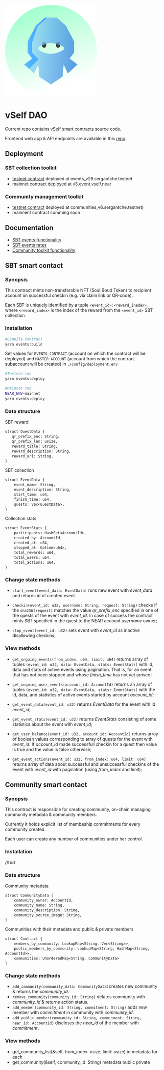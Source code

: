 ![](https://github.com/vself-project/.github/blob/master/images/vSelf%20community.png)

# vSelf DAO

Current repo contains vSelf smart contracts source code.

Frontend web app & API endpoints are available in this [repo](https://github.com/vself-project/vself-beta).



## Deployment
### SBT collection toolkit

- [testnet contract](https://explorer.testnet.near.org/accounts/events_v22.sergantche.testnet) deployed at events_v29.sergantche.testnet
- [mainnet contract](https://explorer.near.org/accounts/v3.event.vself.near) deployed at v3.event.vself.near

### Community management toolkit

- [testnet contract](https://explorer.testnet.near.org/accounts/communities_v6.sergantche.testnet) deployed at communities_v6.sergantche.testnet)
- mainnent contract comming soon



## Documentation

- [SBT events functionality](https://vself-project.gitbook.io/vself-project-documentation/sbt-collection-toolkit)
- [SBT events rates](https://vself-project.gitbook.io/vself-project-documentation/sbt-collection-toolkit/payment)
- [Community toolkit functionality](https://vself-project.gitbook.io/vself-project-documentation/sbt-collection-toolkit)



## SBT smart contact 

### Synopsis

This contract mints non-transferable NFT (Soul Boud Token) to recipient account on successful checkin (e.g. via claim link or QR-code). 

Each SBT is uniquely identified by a tuple `<event_id>:<reward_inedex>`, where `<reward_index>` is the index of the reward from the `<event_id>` SBT collection. 

### Installation

```bash
#Compile contract
yarn events:build
```

Set values for `EVENTS_CONTRACT` (account on which the contract will be deployed) and `MASTER_ACCOUNT` (account from which the contract subaccount will be created) in `./config/deployment.env`

```bash
#Testnen run
yarn events:deploy
```

```bash
#Mainnet run
NEAR_ENV=mainnet 
yarn events:deploy
```
### Data structure
SBT reward
```
struct QuestData {
   qr_prefix_enc: String,
   qr_prefix_len: usize,
   reward_title: String,
   reward_description: String,
   reward_uri: String,
}
```
SBT collection
```
struct EventData {
    event_name: String,
    event_description: String,
    start_time: u64,
    finish_time: u64,
    quests: Vec<QuestData>,
}
```
Collection stats 
```
struct EventStats {
    participants: HashSet<AccountId>,
    created_by: AccountId,
    created_at: u64,
    stopped_at: Option<u64>,
    total_rewards: u64,
    total_users: u64,
    total_actions: u64,
}
```  
### Change state methods

- `start_event(event_data: EventData)` runs new event with _event_data_ and returns id of created event.

- `checkin(event_id: u32, username: String, request: String)` checks if the `sha256(request)` matches the value _qr_prefix_enc_ specified in one of the quests of the event with  _event_id_. In case of success the contract mints SBT specified in the quest to the NEAR account _username_ owner;

- `stop_event(event_id: u32)` sets event with _event_id_ as inactive disallowing checkins;

### View methods

- `get_ongoing_events(from_index: u64, limit: u64)` returns array of tuples `(event_id: u32, data: EventData, stats: EventStats)` with id, data and stats of active events using pagination. That is, for an event that has not been stopped and whose _finish_time_ has not yet arrived;

- `get_ongoing_user_events(account_id: AccountId)` returns an array of tuples `(event_id: u32, data: EventData, stats: EventStats)` with the id, data, and statistics of active events started by account _account_id_;

- `get_event_data(event_id: u32)` returns _EventData_ for the event with id _event_id_;

- `get_event_stats(event_id: u32)` returns _EventStats_ consisting of some statistics about the event with  _event_id_;

- `get_user_balance(event_id: u32, account_id: AccountId)` returns array of boolean values corresponding to array of quests for the event with _event_id_. If _account_id_ made successfull checkin for a quest then value is true and the value is false otherwise;

- `get_event_actions(event_id: u32, from_index: u64, limit: u64)` returns array of data about successful and unsuccessful checkins of the event with  _event_id_ with pagination (using _from_index_ and _limit_);


## Community smart contact 

### Synopsis
This contract is responsible for creating community, on-chain managing community metadata & community members. 

Currently it holds explicit list of membeship commitments for every community created. 

Each user can create any number of communities under her control.

### Installation
//tbd

### Data structure

Community metadata
``` 
struct CommunityData {
    community_owner: AccountId,
    community_name: String,
    community_description: String,
    community_source_image: String,
}
``` 
Communities with their metadata and public & private members
``` 
struct Contract {
    members_by_community: LookupMap<String, Vec<String>>,
    public_members_by_community: LookupMap<String, HashMap<String, AccountId>>,
    communities: UnorderedMap<String, CommunityData>
}
``` 
### Change state methods
- `add_community(community_data: CommunityData)`creates new community & returns the _community_id_.
- `remove_community(community_id: String)` delates community with _community_id_ & returns action status.
- `add_member(community_id: String, commitment: String)` adds new member with _commitment_ in community with _community_id_.
- `add_public_member(community_id: String, commitment: String, near_id: AccountId)` discloses the _near_id_ of the member with _commitment_.

### View methods
- get_community_list(&self, from_index: usize, limit: usize) id metadata for each
- get_community(&self, community_id: String) metadata oublic private
